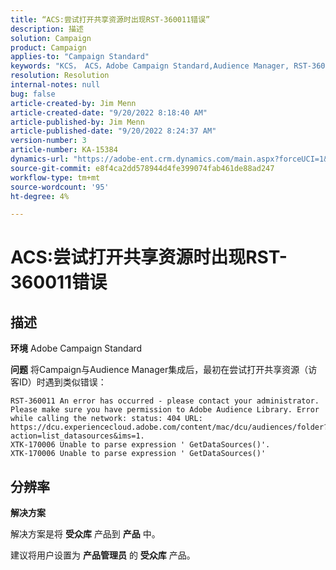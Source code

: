 ```yaml
---
title: “ACS:尝试打开共享资源时出现RST-360011错误”
description: 描述
solution: Campaign
product: Campaign
applies-to: "Campaign Standard"
keywords: "KCS， ACS，Adobe Campaign Standard,Audience Manager, RST-360011，错误，打开共享资源"
resolution: Resolution
internal-notes: null
bug: false
article-created-by: Jim Menn
article-created-date: "9/20/2022 8:18:40 AM"
article-published-by: Jim Menn
article-published-date: "9/20/2022 8:24:37 AM"
version-number: 3
article-number: KA-15384
dynamics-url: "https://adobe-ent.crm.dynamics.com/main.aspx?forceUCI=1&pagetype=entityrecord&etn=knowledgearticle&id=b3a386d3-bc38-ed11-9db1-0022480866ad"
source-git-commit: e8f4ca2dd578944d4fe399074fab461de88ad247
workflow-type: tm+mt
source-wordcount: '95'
ht-degree: 4%

---
```


# ACS:尝试打开共享资源时出现RST-360011错误

## 描述


<b>环境</b>
Adobe Campaign Standard

<b>问题</b>
将Campaign与Audience Manager集成后，最初在尝试打开共享资源（访客ID）时遇到类似错误：


```
RST-360011 An error has occurred - please contact your administrator.
Please make sure you have permission to Adobe Audience Library. Error while calling the network: status: 404 URL: https://dcu.experiencecloud.adobe.com/content/mac/dcu/audiences/folder?action=list_datasources&ims=1.
XTK-170006 Unable to parse expression ' GetDataSources()'.
XTK-170006 Unable to parse expression ' GetDataSources()'
```





## 分辨率


<b>解决方案</b>

解决方案是将 <b>受众库</b> 产品到 <b>产品</b> 中。

建议将用户设置为 <b>产品管理员</b> 的 <b>受众库</b> 产品。
